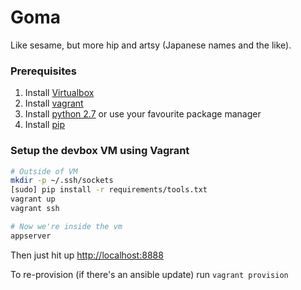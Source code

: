 # Goma

Like sesame, but more hip and artsy (Japanese names and the like).

### Prerequisites
1. Install [Virtualbox](https://www.virtualbox.org/wiki/Downloads)
2. Install [vagrant](http://www.vagrantup.com/)
3. Install [python 2.7](http://www.python.org/getit/) or use your favourite
   package manager
4. Install [pip](http://www.pip-installer.org/en/latest/installing.html)

### Setup the devbox VM using Vagrant
```sh
# Outside of VM
mkdir -p ~/.ssh/sockets
[sudo] pip install -r requirements/tools.txt
vagrant up
vagrant ssh

# Now we're inside the vm
appserver
```
Then just hit up [http://localhost:8888](http://localhost:8888)

To re-provision (if there's an ansible update) run `vagrant provision`
